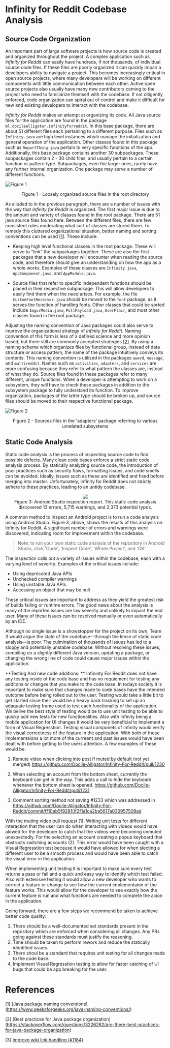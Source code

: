 # Infinity for Reddit Codebase Analysis

## Source Code Organization

An important part of large software projects is how source code is created and organized throughout the project. A complex application such as *Infinity for Reddit* can easily have hundreds, if not thousands, of individual source code files. If these files are poorly organized it can quickly impair a developers ability to navigate a project. This becomes increasingly critical in open source projects, where many developers will be working on different components with little communication between each other. Active open source projects also usually have many new contributors coming to the project who need to familiarize themself with the codebase. If not diligently enforced, code organization can spiral out of control and make it difficult for new and existing developers to interact with the codebase.

*Infinity for Reddit* makes an attempt at organizing its code. All Java source files for the application are found in the package `ml.docilealligator.infinityforreddit`. In this base package, there are about 51 different files each pertaining to a different purpose. Files such as `Infinity.java` are high level instances which manage the initialization and general operation of the application. Other classes found in this package such as `ReportThing.java` pertain to very specific functions of the app. Additionally, this base package contains another 30 subpackages. These subpackages contain 2 - 30 child files, and usually pertain to a certain function or pattern type. Subpackages, even the larger ones, rarely have any further internal organization. One package may serve a number of different functions.

![Figure 1](./assets/root-directory.png)
<p align = "center">
Figure 1 - Loosely organized source files in the root directory
</p>

As alluded to in the previous paragraph, there are a number of issues with the way that *Infinity for Reddit* is organized. The first major issue is due to the amount and variety of classes found in the root package. There are 51 java source files found here. Between the different files, there are few consistent rules moderating what sort of classes are stored there. To remedy this cluttered organizational situation, better naming and sorting conventions can be used [[1](#references)]. These include:

- Keeping high level functional classes in the root package. These will serve to "link" the subpackages together. These are also the first packages that a new developer will encounter when reading the source code, and therefore should give an understanding on how the app as a whole works. Examples of these classes are `Infinity.java`, `AppComponent.java`, and `AppModule.java`.

- Source files that refer to specific independent functions should be placed in their respective subpackage. This will allow developers to easily find them when the need arises. For example, the file `CustomFontReceiver.java` should be moved to the `font` package, as it serves the function of handling fonts. Other classes that could be sorted include `ImgurMedia.java`, `PollPayload.java`, `UserFlair`, and most other classes found in the root package.

Adjusting the naming convention of Java packages could also serve to improve the organizational strategy of *Infinity for Reddit*. Naming convention of this form is less of a defined science and more opinion based, but there still are commonly accepted strategies [[2](#references)]. By using a naming scheme which organizes files by functional group, instead of data structure or access pattern, the name of the package intuitively conveys its contents. This naming convention is utilized in the packages `award`, `message`, and `multireddit`. Names such as `activities`, `adapters`, and `services` are more confusing because they refer to what pattern the classes are, instead of what they do. Source files found in these packages refer to many different, unique functions. When a developer is attempting to work on a subsystem, they will have to check these packages in addition to the subsystem package to fully understand its function. To improve organization, packages of the latter type should be broken up, and source files should be moved to their respective functional package.

![Figure 2](./assets/adapters.png)

<p align = "center">
Figure 2 - Sources files in the 'adapters' package referring to various unrelated subsystems
</p>

## Static Code Analysis

Static code analysis is the process of inspecting source code to find possible defects. Many clean code bases enforce a strict static code analysis process. By statically analyzing source code, the introduction of poor practices such as security flaws, formatting issues, and code smells can be avoided. Ideally, issues such as these are identified and fixed before merging into master. Unfortunately, Infinity for Reddit does not strictly adhere to these practices, leading to an untidy codebase.


<p align = "center">
<img src="./assets/android-studio-inspection-report.png"/><br>
Figure 3: Android Studio inspection report. This static code analysis discovered 13 errors, 5,715 warnings, and 2,373 potential typos.
</p>


A common method to inspect an Android project is to run a code analysis using Android Studio. Figure 3, above, shows the results of this analysis on Infinity for Reddit. A significant number of errors and warnings were discovered, indicating room for improvement within the codebase.

> Note: to run your own static code analysis of the repository in Android Studio, click 'Code', 'Inspect Code', 'Whole Project', and 'OK'.

The inspection calls out a variety of issues within the codebase, each with a varying level of severity. Examples of the critical issues include:
- Using deprecated Java APIs
- Unchecked compiler warnings
- Using unstable Java APIs
- Accessing an object that may be null

These critical issues are important to address as they yield the greatest risk of builds failing or runtime errors. The good news about the analysis is many of the reported issues are low severity and unlikely to impact the end user. Many of these issues can be resolved manually or even automatically by an IDE.

Although no single issue is a showstopper for the project on its own, Team 3 would argue the state of the codebase—through the lense of static code analysis—is poor. The culmination of thousands of issues has led to a sloppy and potentially unstable codebase. Without resolving these issues, compiling on a slightly different Java version, updating a package, or changing the wrong line of code could cause major issues within the application.

**Testing And new code additions: **
Infininty For Reddit does not have any testing inside of the code base and has no requiement for testing any additons or changes that you make to the code base. In todays society it is important to make sure that changes made to code bases have the intended outcome before being rolled out to the user. Testing would take a little bit to get started since their would be a heavy back tracking to set up an adaquate testing frame used to test each functionality of the application. We belive the best style of testing would be to use unit testing to be able to quicky add new tests for new functionalities. Also with Infinity being a mobile application for UI changes it would be very beneficial to implement a form of Visual Regresstion. Testing visual componets of Infinity would verify the visual correctness of the feature in the application. With both of these implementaions a lot more of the curreent and past issues would have been dealt with before getting to the users attention. A few examples of these would be: 

1. Remute video when clicking into post if muted by default (not yet merged) https://github.com/Docile-Alligator/Infinity-For-Reddit/pull/1230

2. When selecting an account from the bottom sheet, currently the keyboard can get in the way. This adds a call to hide the keyboard whenever the bottom sheet is opened. https://github.com/Docile-Alligator/Infinity-For-Reddit/pull/1231

3. Comment sorting method not saving #1233 which was addressed in https://github.com/Docile-Alligator/Infinity-For-Reddit/commit/ff10eb5f92810f2f1a1ca2ba5617a035957509ad

With the muting video pull request (1). Writing unit tests for different interaction that the user can do when interacting with videos would have alowed for the developer to catch that the videos were becoming unmuted unexpectedly. For the selecting an account creating a popup keyboard that obstructs switching accounts (2). This error would have been caught with a Visual Regresstion test because it would have allowed for when slecting a different user to be a smooth process and would have been able to catch the visual error in the application. 

When implementing unit testing it is important to make sure every test returns a pass or fail and a quick and easy way to identify which test failed. Also with estenisve testing it would allow a new developer who wants to correct a feature or change  to see how the current implementaion of the feature works. This would allow for the developer to see exactly how the current feature is run and what functions are needed to complete the acion in the application.

Going forward, there are a few steps we recommend be taken to achieve better code quality:

1. There should be a well-documented set standards present in the repository which are enforced when considering all changes. Any PRs going against these standards must justify the reasoning.
2. Time should be taken to perform rework and reduce the statically identified issues.
3. There shoul be a standard that requires unit testing for all changes made to the code base.
4. Implement Visual Regresstion testing to allow for faster catching of UI bugs that could be app breaking for the user.





# References

[1] [Java package naming conventions]
(https://www.geeksforgeeks.org/java-naming-conventions/)

[2] [Best practices for Java package organization]
(https://stackoverflow.com/questions/3226282/are-there-best-practices-for-java-package-organization)

[3] [Improve wiki link handling (#1184)](https://github.com/Docile-Alligator/Infinity-For-Reddit/pull/1184)
